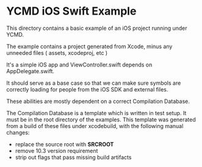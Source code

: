 # YCMD iOS Swift Example

This directory contains a basic example of an iOS project running under YCMD.

The example contains a project generated from Xcode, minus any unneeded files (
assets, xcodeproj, etc )

It's a simple iOS app and ViewController.swift depends on AppDelegate.swift.

It should serve as a base case so that we can make sure symbols are correctly
loading for people from the iOS SDK and external files.

These abilities are mostly dependent on a correct Compilation Database.

The Compilation Database is a template which is written in test setup. It must
be in the root directory of the examples. This template was generated from a
build of these files under xcodebuild, with the following manual changes:

- replace the source root with __SRCROOT__
- remove 10.3 version requirement
- strip out flags that pass missing build artifacts
